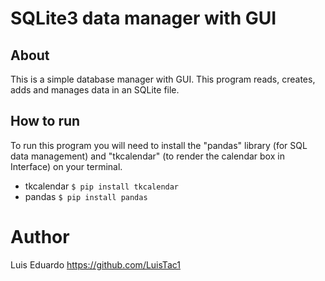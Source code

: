 # SQLite3 data manager with GUI

## About
This is a simple database manager with GUI. This program reads, creates, adds and manages data in an SQLite file.

## How to run
To run this program you will need to install the "pandas" library (for SQL data management) and "tkcalendar" (to render the calendar box in Interface) on your terminal.

- tkcalendar
``
$ pip install tkcalendar
``
- pandas
``
$ pip install pandas
``

# Author
Luis Eduardo
https://github.com/LuisTac1
